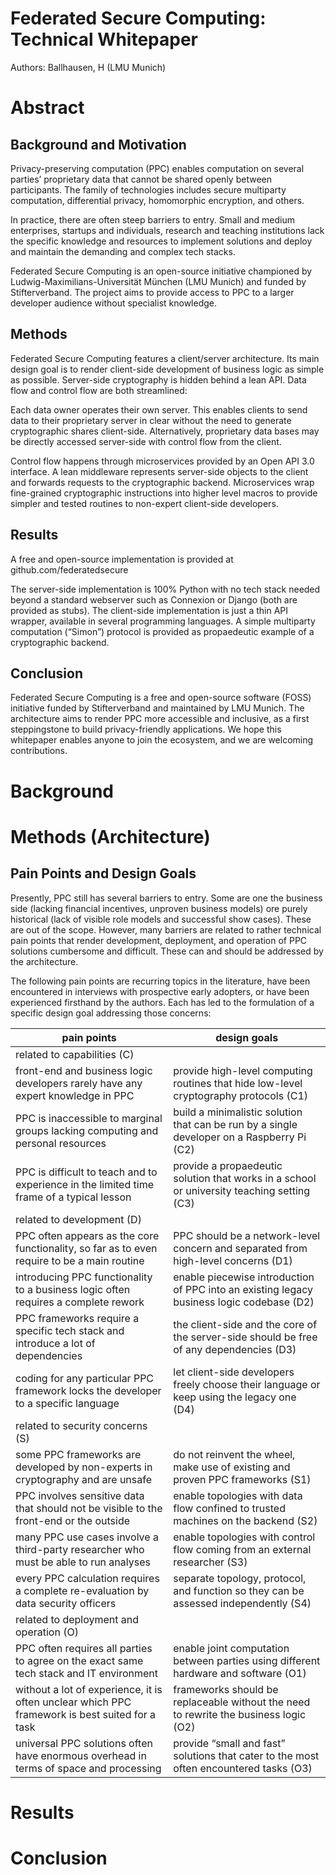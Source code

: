 Federated Secure Computing: Technical Whitepaper
================================================

Authors:
Ballhausen, H (LMU Munich)

# Abstract

## Background and Motivation

Privacy-preserving computation (PPC) enables computation on several parties’ proprietary data that cannot be shared openly between participants. The family of technologies includes secure multiparty computation, differential privacy, homomorphic encryption, and others.

In practice, there are often steep barriers to entry. Small and medium enterprises, startups and individuals, research and teaching institutions lack the specific knowledge and resources to implement solutions and deploy and maintain the demanding and complex tech stacks.

Federated Secure Computing is an open-source initiative championed by Ludwig-Maximilians-Universität München (LMU Munich) and funded by Stifterverband. The project aims to provide access to PPC to a larger developer audience without specialist knowledge. 

## Methods

Federated Secure Computing features a client/server architecture. Its main design goal is to render client-side development of business logic as simple as possible.  Server-side cryptography is hidden behind a lean API. Data flow and control flow are both streamlined:

Each data owner operates their own server. This enables clients to send data to their proprietary server in clear without the need to generate cryptographic shares client-side. Alternatively, proprietary data bases may be directly accessed server-side with control flow from the client.

Control flow happens through microservices provided by an Open API 3.0 interface. A lean middleware represents server-side objects to the client and forwards requests to the cryptographic backend. Microservices wrap fine-grained cryptographic instructions into higher level macros to provide simpler and tested routines to non-expert client-side developers.

## Results

A free and open-source implementation is provided at github.com/federatedsecure

The server-side implementation is 100% Python with no tech stack needed beyond a standard webserver such as Connexion or Django (both are provided as stubs). The client-side implementation is just a thin API wrapper, available in several programming languages. A simple multiparty computation (“Simon”) protocol is provided as propaedeutic example of a cryptographic backend. 

## Conclusion

Federated Secure Computing is a free and open-source software (FOSS) initiative funded by Stifterverband and maintained by LMU Munich. The architecture aims to render PPC more accessible and inclusive, as a first steppingstone to build privacy-friendly applications. We hope this whitepaper enables anyone to join the ecosystem, and we are welcoming contributions.

# Background

# Methods (Architecture)

## Pain Points and Design Goals

Presently, PPC still has several barriers to entry. Some are one the business side (lacking financial incentives, unproven business models) ore purely historical (lack of visible role models and successful show cases). These are out of the scope. However, many barriers are related to rather technical pain points that render development, deployment, and operation of PPC solutions cumbersome and difficult. These can and should be addressed by the architecture.

The following pain points are recurring topics in the literature, have been encountered in interviews with prospective early adopters, or have been experienced firsthand by the authors. Each has led to the formulation of a specific design goal addressing those concerns:

|     pain points                                                                                           |     design goals                                                                                      |
|-----------------------------------------------------------------------------------------------------------|-------------------------------------------------------------------------------------------------------|
|     related to capabilities (C)                                                                           |                                                                                                       |
|     front-end and business logic developers   rarely have any expert knowledge in PPC                     |     provide high-level computing routines that hide low-level cryptography   protocols (C1)           |
|     PPC is   inaccessible to marginal groups lacking computing and personal resources                     |     build a   minimalistic solution that can be run by a single developer on a Raspberry Pi   (C2)    |
|     PPC is difficult to teach and to experience   in the limited time frame of a typical lesson           |     provide a propaedeutic solution that works in a school or university   teaching setting (C3)      |
|     related to development (D)                                                                            |                                                                                                       |
|     PPC often appears as the core functionality,   so far as to even require to be a main routine         |     PPC should be a network-level concern and separated from high-level   concerns (D1)               |
|     introducing   PPC functionality to a business logic often requires a complete rework                  |     enable   piecewise introduction of PPC into an existing legacy business logic codebase   (D2)     |
|     PPC frameworks require a specific tech stack   and introduce a lot of dependencies                    |     the client-side and the core of the server-side should be free of any   dependencies (D3)         |
|     coding   for any particular PPC framework locks the developer to a specific language                  |     let   client-side developers freely choose their language or keep using the legacy   one (D4)     |
|     related   to security concerns (S)                                                                    |                                                                                                       |
|     some PPC   frameworks are developed by non-experts in cryptography and are unsafe                     |     do not   reinvent the wheel, make use of existing and proven PPC frameworks (S1)                  |
|     PPC involves sensitive data that should not   be visible to the front-end or the outside              |     enable topologies with data flow confined to trusted machines on the   backend (S2)               |
|     many PPC   use cases involve a third-party researcher who must be able to run analyses                |     enable   topologies with control flow coming from an external researcher (S3)                     |
|     every PPC calculation requires a complete   re-evaluation by data security officers                   |     separate topology, protocol, and function so they can be assessed   independently (S4)            |
|     related to deployment and operation (O)                                                               |                                                                                                       |
|     PPC often requires all parties to agree on   the exact same tech stack and IT environment             |     enable joint computation between parties using different hardware and   software (O1)             |
|     without   a lot of experience, it is often unclear which PPC framework is best suited   for a task    |     frameworks   should be replaceable without the need to rewrite the business logic (O2)            |
|     universal PPC solutions often have enormous   overhead in terms of space and processing               |     provide “small and fast” solutions that cater to the most often   encountered tasks (O3)          |

# Results

# Conclusion
